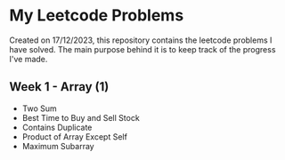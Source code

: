 # My Leetcode Problems
Created on 17/12/2023, this repository contains the leetcode problems I have solved. 
The main purpose behind it is to keep track of the progress I've made.

## Week 1 - Array (1)
- Two Sum
- Best Time to Buy and Sell Stock
- Contains Duplicate
- Product of Array Except Self
- Maximum Subarray


